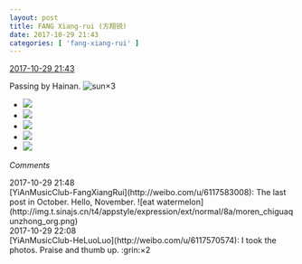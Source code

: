 ```yaml
---
layout: post
title: FANG Xiang-rui (方翔锐)
date: 2017-10-29 21:43
categories: [ 'fang-xiang-rui' ]
---
```


<div class="weibo-info">
  <a href="http://weibo.com/6117583008/FsEU0ELOn">2017-10-29 21:43</a>
</div>

Passing by Hainan. ![sun](http://img.t.sinajs.cn/t4/appstyle/expression/ext/normal/e5/sun.gif)×3

<!-- more -->

<ul class="weibo-pic-list-2">
  <li class="weibo-pic">
    <a href="http://wx2.sinaimg.cn/mw690/006G0KNGgy1fkzg6346bvj32io1f64qq.jpg"><img src="//wx2.sinaimg.cn/thumb150/006G0KNGgy1fkzg6346bvj32io1f64qq.jpg" /></a>
  </li>
  <li class="weibo-pic">
    <a href="http://wx2.sinaimg.cn/mw690/006G0KNGgy1fkzg656qkcj31jk2bc1jb.jpg"><img src="//wx2.sinaimg.cn/thumb150/006G0KNGgy1fkzg656qkcj31jk2bc1jb.jpg" /></a>
  </li>
  <li class="weibo-pic">
    <a href="http://wx4.sinaimg.cn/mw690/006G0KNGgy1fkzg67nazaj31jk2bchdt.jpg"><img src="//wx4.sinaimg.cn/thumb150/006G0KNGgy1fkzg67nazaj31jk2bchdt.jpg" /></a>
  </li>
  <li class="weibo-pic">
    <a href="http://wx4.sinaimg.cn/mw690/006G0KNGgy1fkzg6abvkbj31hr1hr7wi.jpg"><img src="//wx4.sinaimg.cn/thumb150/006G0KNGgy1fkzg6abvkbj31hr1hr7wi.jpg" /></a>
  </li>
  <li class="weibo-pic">
    <a href="http://wx3.sinaimg.cn/mw690/006G0KNGgy1fkzg6coum7j31hr1hr7wi.jpg"><img src="//wx3.sinaimg.cn/thumb150/006G0KNGgy1fkzg6coum7j31hr1hr7wi.jpg" /></a>
  </li>
</ul>

*Comments*

<div class="weibo-info">2017-10-29 21:48</div>
[YiAnMusicClub-FangXiangRui](http://weibo.com/u/6117583008): The last post in October. Hello, November. ![eat watermelon](http://img.t.sinajs.cn/t4/appstyle/expression/ext/normal/8a/moren_chiguaqunzhong_org.png)

<div class="weibo-info">2017-10-29 22:08</div>
[YiAnMusicClub-HeLuoLuo](http://weibo.com/u/6117570574): I took the photos. Praise and thumb up. :grin:×2
